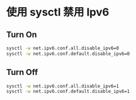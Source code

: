 # 使用 sysctl 禁用 Ipv6

## Turn On

```bash
sysctl -w net.ipv6.conf.all.disable_ipv6=0
sysctl -w net.ipv6.conf.default.disable_ipv6=0 
```

## Turn Off

```bash
sysctl -w net.ipv6.conf.all.disable_ipv6=1
sysctl -w net.ipv6.conf.default.disable_ipv6=1 
```
